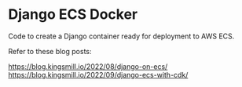 # Django ECS Docker

Code to create a Django container ready for deployment to AWS ECS.

Refer to these blog posts:

https://blog.kingsmill.io/2022/08/django-on-ecs/
https://blog.kingsmill.io/2022/09/django-ecs-with-cdk/
